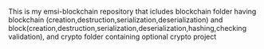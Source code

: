 This is my emsi-blockchain repository that icludes blockchain folder having blockchain (creation,destruction,serialization,deserialization) and block(creation,destruction,serialization,deserialization,hashing,checking validation), and crypto folder containing optional crypto project
